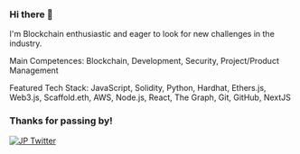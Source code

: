 ### Hi there 👋

I'm Blockchain enthusiastic and eager to look for new challenges in the industry.

Main Competences: Blockchain, Development, Security, Project/Product Management

Featured Tech Stack: JavaScript, Solidity, Python, Hardhat, Ethers.js, Web3.js, Scaffold.eth, AWS, Node.js, React, The Graph, Git, GitHub, NextJS

### Thanks for passing by!

[![JP Twitter](https://img.shields.io/badge/Twitter-1DA1F2?style=for-the-badge&logo=twitter&logoColor=white)](https://twitter.com/0xJayPi)
